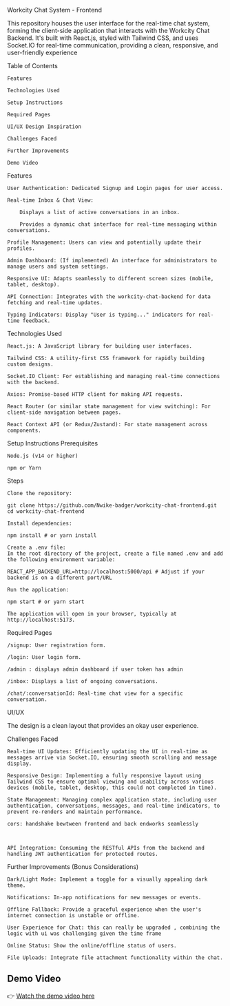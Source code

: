 Workcity Chat System - Frontend

This repository houses the user interface for the real-time chat system, forming the client-side application that interacts with the Workcity Chat Backend. It's built with React.js, styled with Tailwind CSS, and uses Socket.IO for real-time communication, providing a clean, responsive, and user-friendly experience

Table of Contents

    Features

    Technologies Used

    Setup Instructions

    Required Pages

    UI/UX Design Inspiration

    Challenges Faced

    Further Improvements

    Demo Video



Features

    User Authentication: Dedicated Signup and Login pages for user access.

    Real-time Inbox & Chat View:

        Displays a list of active conversations in an inbox.

        Provides a dynamic chat interface for real-time messaging within conversations.

    Profile Management: Users can view and potentially update their profiles.

    Admin Dashboard: (If implemented) An interface for administrators to manage users and system settings.

    Responsive UI: Adapts seamlessly to different screen sizes (mobile, tablet, desktop).

    API Connection: Integrates with the workcity-chat-backend for data fetching and real-time updates.

    Typing Indicators: Display "User is typing..." indicators for real-time feedback.

Technologies Used

    React.js: A JavaScript library for building user interfaces.

    Tailwind CSS: A utility-first CSS framework for rapidly building custom designs.

    Socket.IO Client: For establishing and managing real-time connections with the backend.

    Axios: Promise-based HTTP client for making API requests.

    React Router (or similar state management for view switching): For client-side navigation between pages.

    React Context API (or Redux/Zustand): For state management across components.

Setup Instructions
Prerequisites

    Node.js (v14 or higher)

    npm or Yarn

Steps

    Clone the repository:

    git clone https://github.com/Nwike-badger/workcity-chat-frontend.git
    cd workcity-chat-frontend

    Install dependencies:

    npm install # or yarn install

    Create a .env file:
    In the root directory of the project, create a file named .env and add the following environment variable:

    REACT_APP_BACKEND_URL=http://localhost:5000/api # Adjust if your backend is on a different port/URL

    Run the application:

    npm start # or yarn start

    The application will open in your browser, typically at http://localhost:5173.

Required Pages

    /signup: User registration form.

    /login: User login form.

    /admin : displays admin dashboard if user token has admin

    /inbox: Displays a list of ongoing conversations.

    /chat/:conversationId: Real-time chat view for a specific conversation.


UI/UX 

The design is a clean layout that provides an okay user experience.

Challenges Faced

    Real-time UI Updates: Efficiently updating the UI in real-time as messages arrive via Socket.IO, ensuring smooth scrolling and message display.

    Responsive Design: Implementing a fully responsive layout using Tailwind CSS to ensure optimal viewing and usability across various devices (mobile, tablet, desktop, this could not completed in time).

    State Management: Managing complex application state, including user authentication, conversations, messages, and real-time indicators, to prevent re-renders and maintain performance.

    cors: handshake bewtween frontend and back endworks seamlessly 

    

    API Integration: Consuming the RESTful APIs from the backend and handling JWT authentication for protected routes.

Further Improvements (Bonus Considerations)

    Dark/Light Mode: Implement a toggle for a visually appealing dark theme.

    Notifications: In-app notifications for new messages or events.

    Offline Fallback: Provide a graceful experience when the user's internet connection is unstable or offline.

    User Experience for Chat: this can really be upgraded , combining the logic with ui was challenging given the time frame

    Online Status: Show the online/offline status of users.

    File Uploads: Integrate file attachment functionality within the chat.



## Demo Video

👉 [Watch the demo video here](https://www.loom.com/share/efeba07e4c3f4c1e8d3510a8afe6b22c?sid=a8374d43-c93a-4226-b059-cf91509309a0)


